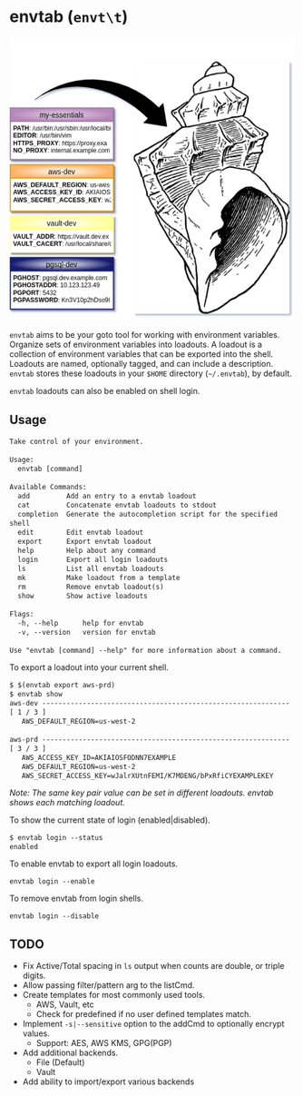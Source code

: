 # envtab (`envt\t`)

![diagram](diagram.png "Take control of your environment")

`envtab` aims to be your goto tool for working with environment variables. Organize sets of environment variables into loadouts. A loadout is a collection of environment variables that can be exported into the shell. Loadouts are named, optionally tagged, and can include a description. `envtab` stores these loadouts in your `$HOME` directory (`~/.envtab`), by default.

`envtab` loadouts can also be enabled on shell login.

## Usage

```text
Take control of your environment.

Usage:
  envtab [command]

Available Commands:
  add         Add an entry to a envtab loadout
  cat         Concatenate envtab loadouts to stdout
  completion  Generate the autocompletion script for the specified shell
  edit        Edit envtab loadout
  export      Export envtab loadout
  help        Help about any command
  login       Export all login loadouts
  ls          List all envtab loadouts
  mk          Make loadout from a template
  rm          Remove envtab loadout(s)
  show        Show active loadouts

Flags:
  -h, --help      help for envtab
  -v, --version   version for envtab

Use "envtab [command] --help" for more information about a command.
```

To export a loadout into your current shell.

```text
$ $(envtab export aws-prd)
$ envtab show
aws-dev ------------------------------------------------------------- [ 1 / 3 ]
   AWS_DEFAULT_REGION=us-west-2

aws-prd ------------------------------------------------------------- [ 3 / 3 ]
   AWS_ACCESS_KEY_ID=AKIAIOSFODNN7EXAMPLE
   AWS_DEFAULT_REGION=us-west-2
   AWS_SECRET_ACCESS_KEY=wJalrXUtnFEMI/K7MDENG/bPxRfiCYEXAMPLEKEY
```

*Note: The same key pair value can be set in different loadouts. envtab shows each matching loadout.*

To show the current state of login (enabled|disabled).

```text
$ envtab login --status
enabled
```

To enable envtab to export all login loadouts.

```text
envtab login --enable
```

To remove envtab from login shells.

```text
envtab login --disable
```

## TODO

- Fix Active/Total spacing in `ls` output when counts are double, or triple digits.
- Allow passing filter/pattern arg to the listCmd.
- Create templates for most commonly used tools.
  - AWS, Vault, etc
  - Check for predefined if no user defined templates match.
- Implement `-s|--sensitive` option to the addCmd to optionally encrypt values.
  - Support: AES, AWS KMS, GPG(PGP)
- Add additional backends.
  - File (Default)
  - Vault
- Add ability to import/export various backends
